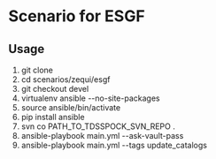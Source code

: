 # Scenario for ESGF

## Usage

1. git clone
1. cd scenarios/zequi/esgf
1. git checkout devel
1. virtualenv ansible --no-site-packages
1. source ansible/bin/activate
1. pip install ansible
1. svn co PATH_TO_TDSSPOCK_SVN_REPO .
1. ansible-playbook main.yml --ask-vault-pass
1. ansible-playbook main.yml --tags update_catalogs
